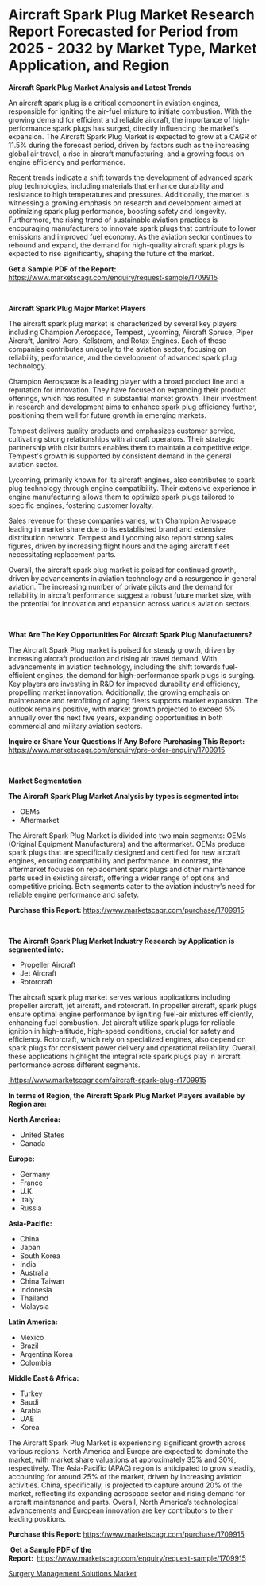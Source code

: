 <p><h1>Aircraft Spark Plug Market Research Report Forecasted for Period from 2025 -  2032 by Market Type, Market Application, and Region</h1></p><p><strong>Aircraft Spark Plug Market Analysis and Latest Trends</strong></p>
<p><p>An aircraft spark plug is a critical component in aviation engines, responsible for igniting the air-fuel mixture to initiate combustion. With the growing demand for efficient and reliable aircraft, the importance of high-performance spark plugs has surged, directly influencing the market's expansion. The Aircraft Spark Plug Market is expected to grow at a CAGR of 11.5% during the forecast period, driven by factors such as the increasing global air travel, a rise in aircraft manufacturing, and a growing focus on engine efficiency and performance.</p><p>Recent trends indicate a shift towards the development of advanced spark plug technologies, including materials that enhance durability and resistance to high temperatures and pressures. Additionally, the market is witnessing a growing emphasis on research and development aimed at optimizing spark plug performance, boosting safety and longevity. Furthermore, the rising trend of sustainable aviation practices is encouraging manufacturers to innovate spark plugs that contribute to lower emissions and improved fuel economy. As the aviation sector continues to rebound and expand, the demand for high-quality aircraft spark plugs is expected to rise significantly, shaping the future of the market.</p></p>
<p><strong>Get a Sample PDF of the Report:&nbsp;</strong> <a href="https://www.marketscagr.com/enquiry/request-sample/1709915?utm_campaign=3580&utm_medium=2&utm_source=Github&utm_content=ia&utm_term=27032025&utm_id=aircraft-spark-plug">https://www.marketscagr.com/enquiry/request-sample/1709915</a></p>
<p>&nbsp;</p>
<p><strong>Aircraft Spark Plug Major Market Players</strong></p>
<p><p>The aircraft spark plug market is characterized by several key players including Champion Aerospace, Tempest, Lycoming, Aircraft Spruce, Piper Aircraft, Janitrol Aero, Kellstrom, and Rotax Engines. Each of these companies contributes uniquely to the aviation sector, focusing on reliability, performance, and the development of advanced spark plug technology. </p><p>Champion Aerospace is a leading player with a broad product line and a reputation for innovation. They have focused on expanding their product offerings, which has resulted in substantial market growth. Their investment in research and development aims to enhance spark plug efficiency further, positioning them well for future growth in emerging markets.</p><p>Tempest delivers quality products and emphasizes customer service, cultivating strong relationships with aircraft operators. Their strategic partnership with distributors enables them to maintain a competitive edge. Tempest's growth is supported by consistent demand in the general aviation sector.</p><p>Lycoming, primarily known for its aircraft engines, also contributes to spark plug technology through engine compatibility. Their extensive experience in engine manufacturing allows them to optimize spark plugs tailored to specific engines, fostering customer loyalty.</p><p>Sales revenue for these companies varies, with Champion Aerospace leading in market share due to its established brand and extensive distribution network. Tempest and Lycoming also report strong sales figures, driven by increasing flight hours and the aging aircraft fleet necessitating replacement parts.</p><p>Overall, the aircraft spark plug market is poised for continued growth, driven by advancements in aviation technology and a resurgence in general aviation. The increasing number of private pilots and the demand for reliability in aircraft performance suggest a robust future market size, with the potential for innovation and expansion across various aviation sectors.</p></p>
<p>&nbsp;</p>
<p><strong>What Are The Key Opportunities For Aircraft Spark Plug Manufacturers?</strong></p>
<p><p>The Aircraft Spark Plug market is poised for steady growth, driven by increasing aircraft production and rising air travel demand. With advancements in aviation technology, including the shift towards fuel-efficient engines, the demand for high-performance spark plugs is surging. Key players are investing in R&D for improved durability and efficiency, propelling market innovation. Additionally, the growing emphasis on maintenance and retrofitting of aging fleets supports market expansion. The outlook remains positive, with market growth projected to exceed 5% annually over the next five years, expanding opportunities in both commercial and military aviation sectors.</p></p>
<p><strong>Inquire or Share Your Questions If Any Before Purchasing This Report:</strong> <a href="https://www.marketscagr.com/enquiry/pre-order-enquiry/1709915?utm_campaign=3580&utm_medium=2&utm_source=Github&utm_content=ia&utm_term=27032025&utm_id=aircraft-spark-plug">https://www.marketscagr.com/enquiry/pre-order-enquiry/1709915</a></p>
<p>&nbsp;</p>
<p><strong>Market Segmentation</strong></p>
<p><strong>The Aircraft Spark Plug Market Analysis by types is segmented into:</strong></p>
<p><ul><li>OEMs</li><li>Aftermarket</li></ul></p>
<p><p>The Aircraft Spark Plug Market is divided into two main segments: OEMs (Original Equipment Manufacturers) and the aftermarket. OEMs produce spark plugs that are specifically designed and certified for new aircraft engines, ensuring compatibility and performance. In contrast, the aftermarket focuses on replacement spark plugs and other maintenance parts used in existing aircraft, offering a wider range of options and competitive pricing. Both segments cater to the aviation industry's need for reliable engine performance and safety.</p></p>
<p><strong>Purchase this Report:&nbsp;</strong><a href="https://www.marketscagr.com/purchase/1709915?utm_campaign=3580&utm_medium=2&utm_source=Github&utm_content=ia&utm_term=27032025&utm_id=aircraft-spark-plug">https://www.marketscagr.com/purchase/1709915</a></p>
<p>&nbsp;</p>
<p><strong>The Aircraft Spark Plug Market Industry Research by Application is segmented into:</strong></p>
<p><ul><li>Propeller Aircraft</li><li>Jet Aircraft</li><li>Rotorcraft</li></ul></p>
<p><p>The aircraft spark plug market serves various applications including propeller aircraft, jet aircraft, and rotorcraft. In propeller aircraft, spark plugs ensure optimal engine performance by igniting fuel-air mixtures efficiently, enhancing fuel combustion. Jet aircraft utilize spark plugs for reliable ignition in high-altitude, high-speed conditions, crucial for safety and efficiency. Rotorcraft, which rely on specialized engines, also depend on spark plugs for consistent power delivery and operational reliability. Overall, these applications highlight the integral role spark plugs play in aircraft performance across different segments.</p></p>
<p><a href="https://www.marketscagr.com/aircraft-spark-plug-r1709915?utm_campaign=3580&utm_medium=2&utm_source=Github&utm_content=ia&utm_term=27032025&utm_id=aircraft-spark-plug">&nbsp;https://www.marketscagr.com/aircraft-spark-plug-r1709915</a></p>
<p><strong>In terms of Region, the Aircraft Spark Plug Market Players available by Region are:</strong></p>
<p>
    <p> <strong> North America: </strong>
        <ul>
            <li>United States</li>
            <li>Canada</li>
        </ul>
        </p> 
    <p> <strong> Europe: </strong>
        <ul>
            <li>Germany</li>
            <li>France</li>
            <li>U.K.</li>
            <li>Italy</li>
            <li>Russia</li>
        </ul>
        </p> 
    <p> <strong> Asia-Pacific: </strong>
        <ul>
            <li>China</li>
            <li>Japan</li>
            <li>South Korea</li>
            <li>India</li>
            <li>Australia</li>
            <li>China Taiwan</li>
            <li>Indonesia</li>
            <li>Thailand</li>
            <li>Malaysia</li>
        </ul>
        </p> 
    <p> <strong> Latin America: </strong>
        <ul>
            <li>Mexico</li>
            <li>Brazil</li>
            <li>Argentina Korea</li>
            <li>Colombia</li>
        </ul>
        </p> 
    <p> <strong> Middle East & Africa: </strong>
        <ul>
            <li>Turkey</li>
            <li>Saudi</li>
            <li>Arabia</li>
            <li>UAE</li>
            <li>Korea</li>
        </ul>
    </p>
    </p>
<p><p>The Aircraft Spark Plug Market is experiencing significant growth across various regions. North America and Europe are expected to dominate the market, with market share valuations at approximately 35% and 30%, respectively. The Asia-Pacific (APAC) region is anticipated to grow steadily, accounting for around 25% of the market, driven by increasing aviation activities. China, specifically, is projected to capture around 20% of the market, reflecting its expanding aerospace sector and rising demand for aircraft maintenance and parts. Overall, North America’s technological advancements and European innovation are key contributors to their leading positions.</p></p>
<p><strong>Purchase this Report: </strong><a href="https://www.marketscagr.com/purchase/1709915?utm_campaign=3580&utm_medium=2&utm_source=Github&utm_content=ia&utm_term=27032025&utm_id=aircraft-spark-plug">https://www.marketscagr.com/purchase/1709915</a></p>
<p>&nbsp;<strong>Get a Sample PDF of the Report:&nbsp;&nbsp;</strong><a href="https://www.marketscagr.com/enquiry/request-sample/1709915?utm_campaign=3580&utm_medium=2&utm_source=Github&utm_content=ia&utm_term=27032025&utm_id=aircraft-spark-plug">https://www.marketscagr.com/enquiry/request-sample/1709915</a></p>
<p><strong></strong></p>
<p><p><a href="https://github.com/amramcocosxa/Market-Research-Report-List-1/blob/main/surgery-management-solutions-market.md?utm_campaign=3580&utm_medium=2&utm_source=Github&utm_content=ia&utm_term=27032025&utm_id=aircraft-spark-plug">Surgery Management Solutions Market</a></p></p>